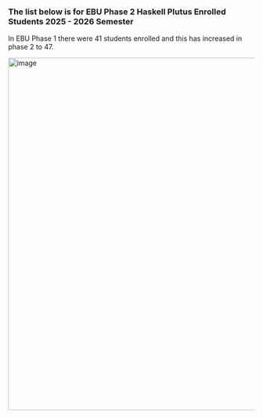 ### The list below is for EBU Phase 2 Haskell Plutus Enrolled Students 2025 - 2026 Semester

In EBU Phase 1 there were 41 students enrolled and this has increased in phase 2 to 47.

<img width="665" height="719" alt="image" src="https://github.com/user-attachments/assets/1cc6601d-0b63-4a0d-a5c1-0ba188f40c84" />
